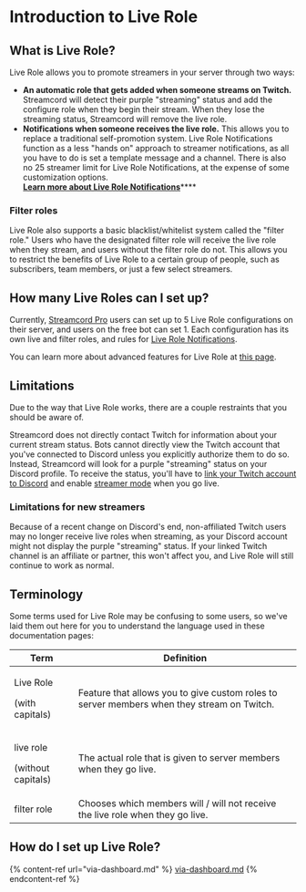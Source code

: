 # Introduction to Live Role

## What is Live Role?

Live Role allows you to promote streamers in your server through two ways: &#x20;

* **An automatic role that gets added when someone streams on Twitch.** Streamcord will detect their purple "streaming" status and add the configure role when they begin their stream. When they lose the streaming status, Streamcord will remove the live role.
* **Notifications when someone receives the live role.** This allows you to replace a traditional self-promotion system. Live Role Notifications function as a less "hands on" approach to streamer notifications, as all you have to do is set a template message and a channel. There is also no 25 streamer limit for Live Role Notifications, at the expense of some customization options.\
  [**Learn more about Live Role Notifications**](live-role-notifications/)****

### Filter roles

Live Role also supports a basic blacklist/whitelist system called the "filter role." Users who have the designated filter role will receive the live role when they stream, and users without the filter role do not. This allows you to restrict the benefits of Live Role to a certain group of people, such as subscribers, team members, or just a few select streamers.&#x20;

## How many Live Roles can I set up?

Currently, [Streamcord Pro](https://streamcord.io/twitch/pro) users can set up to 5 Live Role configurations on their server, and users on the free bot can set 1. Each configuration has its own live and filter roles, and rules for [Live Role Notifications](live-role-notifications/).

You can learn more about advanced features for Live Role at [this page](advanced-features.md).

## Limitations

Due to the way that Live Role works, there are a couple restraints that you should be aware of.

Streamcord does not directly contact Twitch for information about your current stream status. Bots cannot directly view the Twitch account that you've connected to Discord unless you explicitly authorize them to do so. Instead, Streamcord will look for a purple "streaming" status on your Discord profile. To receive the status, you'll have to [link your Twitch account to Discord](https://support.discord.com/hc/en-us/articles/212112068-Twitch-Integration-FAQ) and enable [streamer mode](https://support.discord.com/hc/en-us/articles/218485407-Streamer-Mode-101) when you go live.

### Limitations for new streamers

Because of a recent change on Discord's end, non-affiliated Twitch users may no longer receive live roles when streaming, as your Discord account might not display the purple "streaming" status. If your linked Twitch channel is an affiliate or partner, this won't affect you, and Live Role will still continue to work as normal.

## Terminology

Some terms used for Live Role may be confusing to some users, so we've laid them out here for you to understand the language used in these documentation pages:

| Term                                      | Definition                                                                                 |
| ----------------------------------------- | ------------------------------------------------------------------------------------------ |
| <p>Live Role</p><p>(with capitals)</p>    | Feature that allows you to give custom roles to server members when they stream on Twitch. |
| <p>live role</p><p>(without capitals)</p> | The actual role that is given to server members when they go live.                         |
| filter role                               | Chooses which members will / will not receive the live role when they go live.             |

## How do I set up Live Role?

{% content-ref url="via-dashboard.md" %}
[via-dashboard.md](via-dashboard.md)
{% endcontent-ref %}

###
